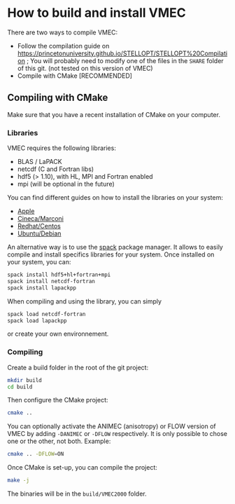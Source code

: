 # How to build and install VMEC

There are two ways to compile VMEC:
- Follow the compilation guide on https://princetonuniversity.github.io/STELLOPT/STELLOPT%20Compilation ; You will probably need to modify one of the files in the `SHARE` folder of this git. (not tested on this version of VMEC)
- Compile with CMake [RECOMMENDED]

## Compiling with CMake
Make sure that you have a recent installation of CMake on your computer. 

### Libraries 
VMEC requires the following libraries:
- BLAS / LaPACK
- netcdf (C and Fortran libs)
- hdf5 (> 1.10), with HL, MPI and Fortran enabled
- mpi (will be optional in the future)

You can find different guides on how to install the libraries on your system:
- [Apple](https://princetonuniversity.github.io/STELLOPT/STELLOPT%20Compilation%20OSX)
- [Cineca/Marconi](https://princetonuniversity.github.io/STELLOPT/STELLOPT%20Compilation%20CINECA)
- [Redhat/Centos](https://princetonuniversity.github.io/STELLOPT/STELLOPT%20Compilation%20CentOS)
- [Ubuntu/Debian](https://princetonuniversity.github.io/STELLOPT/STELLOPT%20Compilation%20Ubuntu)

An alternative way is to use the [spack](https://spack.io/) package manager. It allows to easily compile and install specifics libraries for your system. Once installed on your system, you can:
```bash
spack install hdf5+hl+fortran+mpi
spack install netcdf-fortran
spack install lapackpp
```

When compiling and using the library, you can simply
```bash
spack load netcdf-fortran
spack load lapackpp
```
or create your own environnement.

### Compiling
Create a build folder in the root of the git project:
```bash
mkdir build
cd build
```

Then configure the CMake project:
```bash
cmake ..
```
You can optionally activate the ANIMEC (anisotropy) or FLOW version of VMEC by adding `-DANIMEC` or `-DFLOW` respectively. It is only possible to chose one or the other, not both.
Example:
```bash
cmake .. -DFLOW=ON
```

Once CMake is set-up, you can compile the project:
```bash
make -j
```

The binaries will be in the `build/VMEC2000` folder.